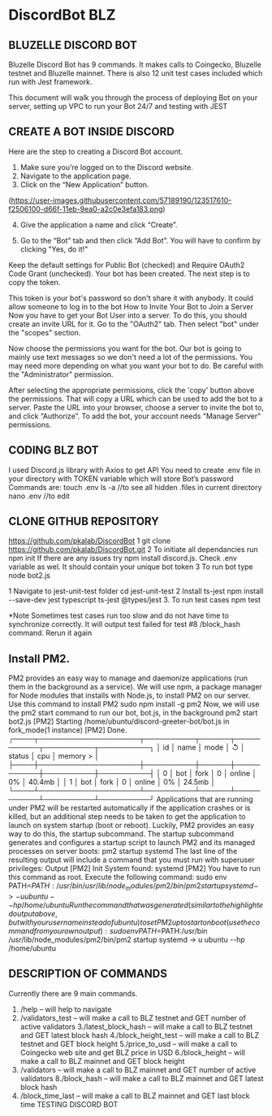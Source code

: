 # DiscordBot BLZ
## BLUZELLE DISCORD BOT

Bluzelle Discord Bot has 9 commands. It makes calls to Coingecko, Bluzelle testnet and Bluzelle mainnet. There is also 12 unit test cases included which run with Jest framework. 

This document will walk you through the process of deploying Bot on your server, setting up VPC to run your Bot 24/7 and testing with JEST




## CREATE A BOT INSIDE DISCORD

Here are the step to creating a Discord Bot account.
1. Make sure you’re logged on to the Discord website.
2. Navigate to the application page.
3. Click on the “New Application” button.

(https://user-images.githubusercontent.com/57189190/123517610-f2506100-d66f-11eb-9ea0-a2c0e3efa183.png)


4. Give the application a name and click “Create”.

5. Go to the “Bot” tab and then click “Add Bot”. You will have to confirm by clicking "Yes, do it!"

Keep the default settings for Public Bot (checked) and Require OAuth2 Code Grant (unchecked).
Your bot has been created. The next step is to copy the token.

This token is your bot's password so don't share it with anybody. It could allow someone to log in to the bot
How to Invite Your Bot to Join a Server
Now you have to get your Bot User into a server. To do this, you should create an invite URL for it.
Go to the "OAuth2" tab. Then select "bot" under the "scopes" section.

Now choose the permissions you want for the bot. Our bot is going to mainly use text messages so we don't need a lot of the permissions. You may need more depending on what you want your bot to do. Be careful with the "Administrator" permission.

After selecting the appropriate permissions, click the 'copy' button above the permissions. That will copy a URL which can be used to add the bot to a server.
Paste the URL into your browser, choose a server to invite the bot to, and click “Authorize”.
To add the bot, your account needs "Manage Server" permissions.



## CODING BLZ BOT
I used Discord.js library with Axios to get API
You need to create .env file in your directory with TOKEN variable which will store Bot’s password 
Commands are:
touch .env
ls -a //to see all hidden .files in current directory
nano .env //to edit



## CLONE GITHUB REPOSITORY 
https://github.com/pkalab/DiscordBot
1 git clone https://github.com/pkalab/DiscordBot.git
2 To initiate all dependancies run npm init 
If there are any issues try npm install discord.js. 
Check .env variable as wel. It should contain your unique bot token
3 To run bot type node bot2.js


1 Navigate to jest-unit-test folder 
cd jest-unit-test
2 Install ts-jest
npm install --save-dev jest typescript ts-jest @types/jest
3. To run test cases
npm test


*Note
Sometimes test cases run too slow and do not have time to synchronize correctly. It will output test failed for test #8 /block_hash command. Rerun it again




## Install PM2.
PM2 provides an easy way to manage and daemonize applications (run them in the background as a service).
We will use npm, a package manager for Node modules that installs with Node.js, to install PM2 on our server. Use this command to install PM2
sudo npm install -g pm2
Now, we will use the pm2 start command to run our bot, bot.js, in the background
pm2 start bot2.js
[PM2] Starting /home/ubuntu/discord-greeter-bot/bot.js in fork_mode(1 instance)
[PM2] Done.
┌────┬────────────────────┬──────────┬──────┬───────────┬──────────┬──────────┐
│ id │ name │ mode │ ↺ │ status │ cpu │ memory > │
├────┼────────────────────┼──────────┼──────┼───────────┼──────────┼──────────┤
│ 0 │ bot │ fork │ 0 │ online │ 0% │ 40.4mb │
│ 1 │ bot │ fork │ 0 │ online │ 0% │ 24.5mb │
└────┴────────────────────┴──────────┴──────┴───────────┴──────────┴──────────┘
Applications that are running under PM2 will be restarted automatically if the application crashes or is killed, but an additional step needs to be taken to get the application to launch on system startup (boot or reboot). Luckily, PM2 provides an easy way to do this, the startup subcommand.
The startup subcommand generates and configures a startup script to launch PM2 and its managed processes on server boots:
pm2 startup systemd
The last line of the resulting output will include a command that you must run with superuser privileges:
Output
[PM2] Init System found: systemd
[PM2] You have to run this command as root. Execute the following command:
sudo env PATH=$PATH:/usr/bin /usr/lib/node_modules/pm2/bin/pm2 startup systemd -> -u ubuntu --hp /home/ubuntu
Run the command that was generated (similar to the highlighted output above, but with your username instead of ubuntu) to set PM2 up to start on boot (use the command from your own output):
sudo env PATH=$PATH:/usr/bin /usr/lib/node_modules/pm2/bin/pm2 startup systemd -> u ubuntu --hp /home/ubuntu




## DESCRIPTION OF COMMANDS

Currently there are 9 main commands.
													
1. /help – will help to navigate
2. /validators_test – will make a call to BLZ testnet and GET number of active validators
3./latest_block_hash – will make a call to BLZ testnet and GET latest block hash
4./block_height_test – will make a call to BLZ testnet and GET block height 
5./price_to_usd – will make a call to Coingecko web site and get BLZ price in USD
6./block_height – will make a call to BLZ mainnet and GET block height
7. /validators – will make a call to BLZ mainnet and GET number of active validators
8./block_hash – will make a call to BLZ mainnet and GET latest block hash
9. /block_time_last – will make a call to BLZ mainnet and GET last block time
TESTING DISCORD BOT
